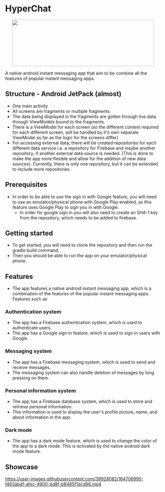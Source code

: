 # HyperChat

<p align="center">
  <img width="460" height="150" src="https://user-images.githubusercontent.com/39928082/164708009-1a65d641-ac4d-46b2-981a-c0f7f723c9d0.png">
</p>

A native android instant messaging app that aim to be combine all the features of popular instant messaging apps.

## Structure - Android JetPack (almost)

-   One main activity
-   All screens are fragments or multiple fragments
-   The data being displayed in the fragments are gotten through live data through ViewModels bound to the fragments.
-   There is a ViewModel for each screen (so the different content required for each different screen, will be handled by it's own separate ViewModel as far as the logic for the screens differ)
-   For accessing external data, there will be created repositories for each different data service i.e. a repository for Firebase and maybe another repository, if another external data source is needed. (This is done to make the app more flexible and allow for the addition of new data sources). Currently, there is only one repository, but it can be extended to include more repositories.

## Prerequisites

-   In order to be able to use the sign in with Google feature, you will need to use an emulator/physical phone with Google Play enabled, as this feature uses Google Play to sign you in with Google.
    -   In order for google sign in you will also need to create an SHA-1 key from the repository, which needs to be added to firebase.

## Getting started

-   To get started, you will need to clone the repository and then run the gradle build command.
-   Then you should be able to run the app on your emulator/physical phone.

## Features

-   The app features a native android instant messaging app, which is a combination of the features of the popular instant messaging apps. Features such as

### Authentication system

-   The app has a Firebase authentication system, which is used to authenticate users.
-   The app has a Google sign in feature, which is used to sign in users with Google.

### Messaging system

-   The app has a Firebase messaging system, which is used to send and receive messages.
-   The messaging system can also handle deletion of messages by long pressing on them.

### Personal information system

-   The app has a Firebase database system, which is used to store and retrieve personal information.
-   This information is used to display the user's profile picture, name, and about information in the app.

### Dark mode
-  The app has a dark mode feature, which is used to change the color of the app to a dark mode. This is activated by the native android dark mode feature.

## Showcase
https://user-images.githubusercontent.com/39928082/164706995-f463abdf-afec-4900-bd8f-b8485f1dcd96.mp4

